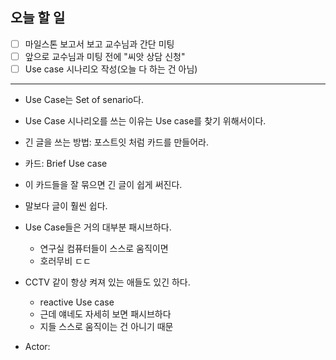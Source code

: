 ## 오늘 할 일
- [ ] 마일스톤 보고서 보고 교수님과 간단 미팅
- [ ] 앞으로 교수님과 미팅 전에 "씨앗 상담 신청"
- [ ] Use case 시나리오 작성(오늘 다 하는 건 아님)

---
- Use Case는 Set of senario다.
- Use Case 시나리오를 쓰는 이유는 Use case를 찾기 위해서이다.

- 긴 글을 쓰는 방법: 포스트잇 처럼 카드를 만들어라.
- 카드: Brief Use case
- 이 카드들을 잘 묶으면 긴 글이 쉽게 써진다.
- 말보다 글이 훨씬 쉽다.

- Use Case들은 거의 대부분 패시브하다.
	- 연구실 컴퓨터들이 스스로 움직이면
	- 호러무비 ㄷㄷ
- CCTV 같이 항상 켜져 있는 애들도 있긴 하다.
	- reactive Use case
	- 근데 얘네도 자세히 보면 패시브하다
	- 지들 스스로 움직이는 건 아니기 때문

- Actor: 